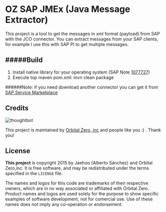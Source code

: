 OZ SAP JMEx (Java Message Extractor)
===================
This project is a tool to get the messages in xml format (payload) from SAP with the JCO connector. You can extract messages from your SAP clients, for example I use this with SAP PI to get multiple messages.

#####Build
 -----------------------------
 1. Install native library for your operating system (SAP Note [1077727](https://service.sap.com/sap/support/notes/1077727))
 2. Execute top maven pom.xml:
	 	mvn clean package

######Note: if you need download another connector you can get it from [SAP Service Marketplace](https://service.sap.com/connectors)

Credits
-------

![thoughtbot](https://lh6.googleusercontent.com/-gXFiyKSSZ4E/UewkL6Eez8I/AAAAAAAADpg/Phifd0oafkc/s288/OZ%2520logo.png)

This project is maintained by [Orbital Zero, inc](http://www.orbitalzero.com/community)
and people like you :) . Thank you!

License
-------

**This project** is copyright 2015 by Jaehoo (Alberto Sánchez) and Orbital Zero,inc. It is free software, and may be redistributed under the terms specified in the `LICENSE` file.

The names and logos for this code are trademarks of their respective owners, which are in no way associated or affiliated with Orbital Zero.
Product names and logos are used solely for the purpose to show specific examples of software development, not for comercial use. Use of these names does not imply any co-operation or endorsement.